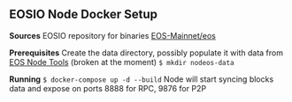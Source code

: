 ## EOSIO Node Docker Setup
**Sources**
EOSIO repository for binaries [EOS-Mainnet/eos](https://github.com/EOS-Mainnet/eos)

**Prerequisites**
Create the data directory, possibly populate it with data from [EOS Node Tools](https://eosnode.tools) (broken at the moment)
```$ mkdir nodeos-data```

**Running**
```$ docker-compose up -d --build```
Node will start syncing blocks data and expose on ports 8888 for RPC, 9876 for P2P